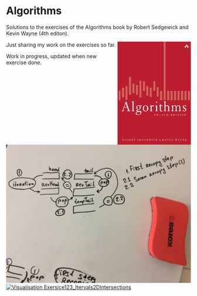 # Algorithms
Solutions to the exercises of the Algorithms book by Robert Sedgewick and Kevin Wayne (4th editon).

<a href="url"><img src="book_cover.png" align="right" height="280" width="200" ></a>

Just sharing my work on the exercises so far.

Work in progress, updated when new exercise done.

<a href="url"><img src="mainIdeaAlgirithm.jpg" ></a>
[![Visualisation Exersice123_Itervals2DIntersections](https://i.ytimg.com/vi/Eap8alRA0r0/hqdefault.jpg?sqp=-oaymwEZCNACELwBSFXyq4qpAwsIARUAAIhCGAFwAQ==&rs=AOn4CLCs_NKH4UZw7VlGtZCcMHlhNO3cFQ)](https://youtu.be/Eap8alRA0r0)





